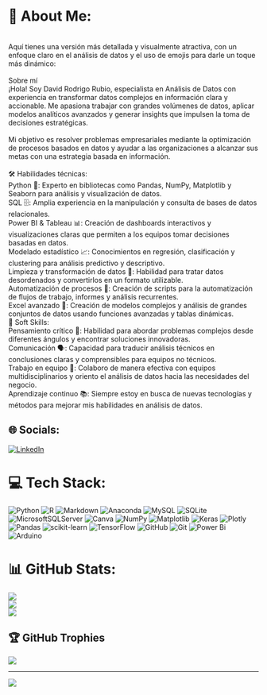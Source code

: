 # 💫 About Me:
<br>Aquí tienes una versión más detallada y visualmente atractiva, con un enfoque claro en el análisis de datos y el uso de emojis para darle un toque más dinámico:<br><br>Sobre mí<br>¡Hola! Soy David Rodrigo Rubio, especialista en Análisis de Datos con experiencia en transformar datos complejos en información clara y accionable. Me apasiona trabajar con grandes volúmenes de datos, aplicar modelos analíticos avanzados y generar insights que impulsen la toma de decisiones estratégicas.<br><br>Mi objetivo es resolver problemas empresariales mediante la optimización de procesos basados en datos y ayudar a las organizaciones a alcanzar sus metas con una estrategia basada en información.<br><br>🛠️ Habilidades técnicas:<br>Python 🐍: Experto en bibliotecas como Pandas, NumPy, Matplotlib y Seaborn para análisis y visualización de datos.<br>SQL 🗄️: Amplia experiencia en la manipulación y consulta de bases de datos relacionales.<br>Power BI & Tableau 📊: Creación de dashboards interactivos y visualizaciones claras que permiten a los equipos tomar decisiones basadas en datos.<br>Modelado estadístico 📈: Conocimientos en regresión, clasificación y clustering para análisis predictivo y descriptivo.<br>Limpieza y transformación de datos 🧹: Habilidad para tratar datos desordenados y convertirlos en un formato utilizable.<br>Automatización de procesos 🤖: Creación de scripts para la automatización de flujos de trabajo, informes y análisis recurrentes.<br>Excel avanzado 📑: Creación de modelos complejos y análisis de grandes conjuntos de datos usando funciones avanzadas y tablas dinámicas.<br>🌟 Soft Skills:<br>Pensamiento crítico 🤔: Habilidad para abordar problemas complejos desde diferentes ángulos y encontrar soluciones innovadoras.<br>Comunicación 🗣️: Capacidad para traducir análisis técnicos en conclusiones claras y comprensibles para equipos no técnicos.<br>Trabajo en equipo 🤝: Colaboro de manera efectiva con equipos multidisciplinarios y oriento el análisis de datos hacia las necesidades del negocio.<br>Aprendizaje continuo 📚: Siempre estoy en busca de nuevas tecnologías y métodos para mejorar mis habilidades en análisis de datos.


## 🌐 Socials:
[![LinkedIn](https://img.shields.io/badge/LinkedIn-%230077B5.svg?logo=linkedin&logoColor=white)](https://linkedin.com/in/https://www.linkedin.com/in/david-rodrigo-rubio-7b058130/) 

# 💻 Tech Stack:
![Python](https://img.shields.io/badge/python-3670A0?style=plastic&logo=python&logoColor=ffdd54) ![R](https://img.shields.io/badge/r-%23276DC3.svg?style=plastic&logo=r&logoColor=white) ![Markdown](https://img.shields.io/badge/markdown-%23000000.svg?style=plastic&logo=markdown&logoColor=white) ![Anaconda](https://img.shields.io/badge/Anaconda-%2344A833.svg?style=plastic&logo=anaconda&logoColor=white) ![MySQL](https://img.shields.io/badge/mysql-4479A1.svg?style=plastic&logo=mysql&logoColor=white) ![SQLite](https://img.shields.io/badge/sqlite-%2307405e.svg?style=plastic&logo=sqlite&logoColor=white) ![MicrosoftSQLServer](https://img.shields.io/badge/Microsoft%20SQL%20Server-CC2927?style=plastic&logo=microsoft%20sql%20server&logoColor=white) ![Canva](https://img.shields.io/badge/Canva-%2300C4CC.svg?style=plastic&logo=Canva&logoColor=white) ![NumPy](https://img.shields.io/badge/numpy-%23013243.svg?style=plastic&logo=numpy&logoColor=white) ![Matplotlib](https://img.shields.io/badge/Matplotlib-%23ffffff.svg?style=plastic&logo=Matplotlib&logoColor=black) ![Keras](https://img.shields.io/badge/Keras-%23D00000.svg?style=plastic&logo=Keras&logoColor=white) ![Plotly](https://img.shields.io/badge/Plotly-%233F4F75.svg?style=plastic&logo=plotly&logoColor=white) ![Pandas](https://img.shields.io/badge/pandas-%23150458.svg?style=plastic&logo=pandas&logoColor=white) ![scikit-learn](https://img.shields.io/badge/scikit--learn-%23F7931E.svg?style=plastic&logo=scikit-learn&logoColor=white) ![TensorFlow](https://img.shields.io/badge/TensorFlow-%23FF6F00.svg?style=plastic&logo=TensorFlow&logoColor=white) ![GitHub](https://img.shields.io/badge/github-%23121011.svg?style=plastic&logo=github&logoColor=white) ![Git](https://img.shields.io/badge/git-%23F05033.svg?style=plastic&logo=git&logoColor=white) ![Power Bi](https://img.shields.io/badge/power_bi-F2C811?style=plastic&logo=powerbi&logoColor=black) ![Arduino](https://img.shields.io/badge/-Arduino-00979D?style=plastic&logo=Arduino&logoColor=white)
# 📊 GitHub Stats:
![](https://github-readme-stats.vercel.app/api?username=DavidRR03&theme=highcontrast&hide_border=false&include_all_commits=true&count_private=true)<br/>
![](https://github-readme-streak-stats.herokuapp.com/?user=DavidRR03&theme=highcontrast&hide_border=false)<br/>
![](https://github-readme-stats.vercel.app/api/top-langs/?username=DavidRR03&theme=highcontrast&hide_border=false&include_all_commits=true&count_private=true&layout=compact)

## 🏆 GitHub Trophies
![](https://github-profile-trophy.vercel.app/?username=DavidRR03&theme=highcontrast&no-frame=false&no-bg=false&margin-w=4)

---
[![](https://visitcount.itsvg.in/api?id=DavidRR03&icon=5&color=3)](https://visitcount.itsvg.in)

<!-- Proudly created with GPRM ( https://gprm.itsvg.in ) -->
